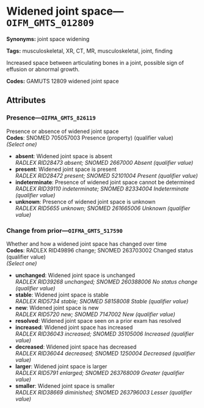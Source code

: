 # Widened joint space—`OIFM_GMTS_012809`

**Synonyms:** joint space widening

**Tags:** musculoskeletal, XR, CT, MR, musculoskeletal, joint, finding

Increased space between articulating bones in a joint, possible sign of effusion or abnormal growth.

**Codes:** GAMUTS 12809 widened joint space

## Attributes

### Presence—`OIFMA_GMTS_826119`

Presence or absence of widened joint space  
**Codes**: SNOMED 705057003 Presence (property) (qualifier value)  
*(Select one)*

- **absent**: Widened joint space is absent  
_RADLEX RID28473 absent; SNOMED 2667000 Absent (qualifier value)_
- **present**: Widened joint space is present  
_RADLEX RID28472 present; SNOMED 52101004 Present (qualifier value)_
- **indeterminate**: Presence of widened joint space cannot be determined  
_RADLEX RID39110 indeterminate; SNOMED 82334004 Indeterminate (qualifier value)_
- **unknown**: Presence of widened joint space is unknown  
_RADLEX RID5655 unknown; SNOMED 261665006 Unknown (qualifier value)_

### Change from prior—`OIFMA_GMTS_517590`

Whether and how a widened joint space has changed over time  
**Codes**: RADLEX RID49896 change; SNOMED 263703002 Changed status (qualifier value)  
*(Select one)*

- **unchanged**: Widened joint space is unchanged  
_RADLEX RID39268 unchanged; SNOMED 260388006 No status change (qualifier value)_
- **stable**: Widened joint space is stable  
_RADLEX RID5734 stable; SNOMED 58158008 Stable (qualifier value)_
- **new**: Widened joint space is new  
_RADLEX RID5720 new; SNOMED 7147002 New (qualifier value)_
- **resolved**: Widened joint space seen on a prior exam has resolved  
- **increased**: Widened joint space has increased  
_RADLEX RID36043 increased; SNOMED 35105006 Increased (qualifier value)_
- **decreased**: Widened joint space has decreased  
_RADLEX RID36044 decreased; SNOMED 1250004 Decreased (qualifier value)_
- **larger**: Widened joint space is larger  
_RADLEX RID5791 enlarged; SNOMED 263768009 Greater (qualifier value)_
- **smaller**: Widened joint space is smaller  
_RADLEX RID38669 diminished; SNOMED 263796003 Lesser (qualifier value)_